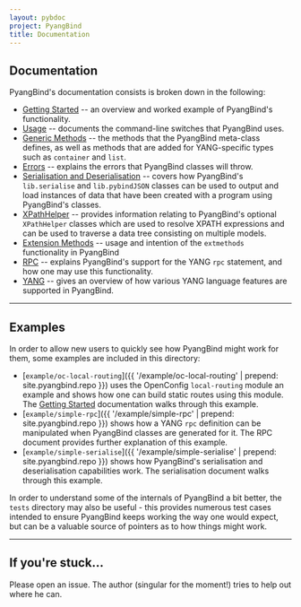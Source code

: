 ```yaml
---
layout: pybdoc
project: PyangBind
title: Documentation
---
```



## Documentation

PyangBind's documentation consists is broken down in the following:

  * [Getting Started](../getting_started) -- an overview and worked example of PyangBind's functionality.
  * [Usage](../usage) -- documents the command-line switches that PyangBind uses.
  * [Generic Methods](../generic_methods.md) -- the methods that the PyangBind meta-class defines, as well as methods that are added for YANG-specific types such as `container` and `list`.
  * [Errors](../errors) -- explains the errors that PyangBind classes will throw.
  * [Serialisation and Deserialisation](serialisation.md) -- covers how PyangBind's `lib.serialise` and `lib.pybindJSON` classes can be used to output and load instances of data that have been created with a program using PyangBind's classes.
  * [XPathHelper](../xpathhelper) -- provides information relating to PyangBind's optional `XPathHelper` classes which are used to resolve XPATH expressions and can be used to traverse a data tree consisting on multiple models.
  * [Extension Methods](../extmethods) -- usage and intention of the `extmethods` functionality in PyangBind
  * [RPC](../rpc) -- explains PyangBind's support for the YANG `rpc` statement, and how one may use this functionality.
  * [YANG](../yang) -- gives an overview of how various YANG language features are supported in PyangBind.
<hr>

## Examples

In order to allow new users to quickly see how PyangBind might work for them, some examples are included in this directory:

  * [`example/oc-local-routing`]({{ '/example/oc-local-routing' | prepend: site.pyangbind.repo }}) uses the OpenConfig `local-routing` module an example and shows how one can build static routes using this module. The [Getting Started](../getting_started) documentation walks through this example.
  * [`example/simple-rpc`]({{ '/example/simple-rpc' | prepend: site.pyangbind.repo }}) shows how a YANG `rpc` definition can be manipulated when PyangBind classes are generated for it. The RPC document provides further explanation of this example.
  * [`example/simple-serialise`]({{ '/example/simple-serialise' | prepend: site.pyangbind.repo }}) shows how PyangBind's serialisation and deserialisation capabilities work. The serialisation document walks through this example.

In order to understand some of the internals of PyangBind a bit better, the `tests` directory may also be useful - this provides numerous test cases intended to ensure PyangBind keeps working the way one would expect, but can be a valuable source of pointers as to how things might work.
<hr>

## If you're stuck...

Please open an issue. The author (singular for the moment!) tries to help out where he can.
